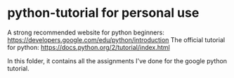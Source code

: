 # python-tutorial for personal use
A strong recommended website for python beginners: https://developers.google.com/edu/python/introduction 
The official tutorial for python: https://docs.python.org/2/tutorial/index.html

In this folder, it contains all the assignments I've done for the google python tutorial.
